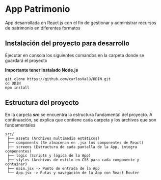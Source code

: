 # App Patrimonio
 App desarrollada en React.js con el fin de gestionar y administrar recursos de patrimonio en diferentes formatos

## Instalación del proyecto para desarrollo

Ejecutar en consola los siguientes comandos en la carpeta donde se guardará el proyecto

**Importante tener instalado Node.js**

    git clone https://github.com/carlosVal0/ODIN.git
    cd ODIN
    npm install
    



## Estructura del proyecto
En la carpeta ***src*** se encuentra la estructura fundamental del proyecto. A continuación, se explica que contiene cada carpeta y los archivos que son fundamentales

```
src/
 ├── assets (Archivos multimedia estáticos) 
 ├── components (Se almacenan en .jsx los componentes de React)
 ├── screens (Estructura de cada pantalla de la App, integra componentes)
 ├── logic (Scripts y lógica de la App) 
 ├── styles (Archivos de estilo en CSS para cada componente y container) 
 ├── main.jsx -> Punto de entrada de la App 
 └── App.jsx -> Rutas y navegación de la App con React Router
```
